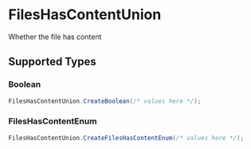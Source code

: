 # FilesHasContentUnion

Whether the file has content


## Supported Types

### Boolean

```csharp
FilesHasContentUnion.CreateBoolean(/* values here */);
```

### FilesHasContentEnum

```csharp
FilesHasContentUnion.CreateFilesHasContentEnum(/* values here */);
```
